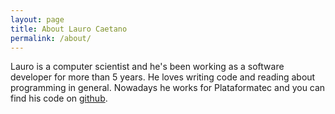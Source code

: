 ```yaml
---
layout: page
title: About Lauro Caetano
permalink: /about/
---
```


Lauro is a computer scientist and he's been working as a software developer for
more than 5 years. He loves writing code and reading about programming in general.
Nowadays he works for Plataformatec and you can find his code on [github](github.com/laurocaetano).
